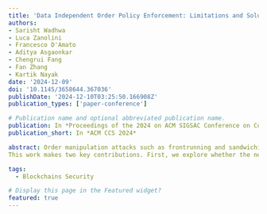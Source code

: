 ```yaml
---
title: 'Data Independent Order Policy Enforcement: Limitations and Solutions'
authors:
- Sarisht Wadhwa
- Luca Zanolini
- Francesco D'Amato
- Aditya Asgaonkar
- Chengrui Fang
- Fan Zhang
- Kartik Nayak
date: '2024-12-09'
doi: '10.1145/3658644.367036'
publishDate: '2024-12-10T03:25:50.166908Z'
publication_types: ['paper-conference']

# Publication name and optional abbreviated publication name.
publication: In *Proceedings of the 2024 on ACM SIGSAC Conference on Computer and Communications Security*
publication_short: In *ACM CCS 2024*

abstract: Order manipulation attacks such as frontrunning and sandwiching have become an increasing concern in blockchain applications such as DeFi. To protect from such attacks, several recent works have designed order policy enforcement (OPE) protocols to order transactions fairly in a data-independent fashion. However, while the manipulation attacks are motivated by monetary profits, the defenses assume honesty among a significantly large set of participants. In existing protocols, if all participants are rational, they may be incentivized to collude and circumvent the order policy without incurring any penalty.
This work makes two key contributions. First, we explore whether the need for the honesty assumption is fundamental. Indeed, we show that it is impossible to design OPE protocols under some requirements when all parties are rational. Second, we explore the tradeoffs needed to circumvent the impossibility result. In the process, we propose a novel concept of rationally binding transactions that allows us to construct AnimaguSwap, the first content-oblivious Automated Market Makers (AMM) interface that is secure under rationality. We report on a prototype implementation of AnimaguSwap and performance evaluation results demonstrating its practicality.

tags:
  - Blockchains Security

# Display this page in the Featured widget?
featured: true
---
```

